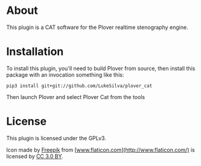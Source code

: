 # About
This plugin is a CAT software for the Plover realtime stenography engine.

# Installation

To install this plugin, you'll need to build Plover from source, then install
this package with an invocation something like this:

```
pip3 install git+git://github.com/LukeSilva/plover_cat
```

Then launch Plover and select Plover Cat from the tools

# License

This plugin is licensed under the GPLv3.

Icon made by [Freepik](http://www.freepik.com/) from [www.flaticon.com](http://www.flaticon.com/) is licensed by [CC 3.0 BY](http://creativecommons.org/licenses/by/3.0/).
